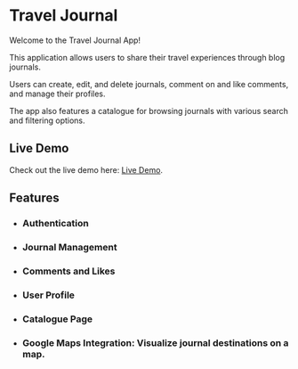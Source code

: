 # Travel Journal

Welcome to the Travel Journal App!

This application allows users to share their travel experiences through blog journals.

Users can create, edit, and delete journals, comment on and like comments, and manage their profiles.

The app also features a catalogue for browsing journals with various search and filtering options.

## Live Demo

Check out the live demo here: [Live Demo](https://toni-rachev-travel-journal.netlify.app/).

## Features

- ### Authentication

- ### Journal Management

- ### Comments and Likes

- ### User Profile

- ### Catalogue Page

- ### Google Maps Integration: Visualize journal destinations on a map.
